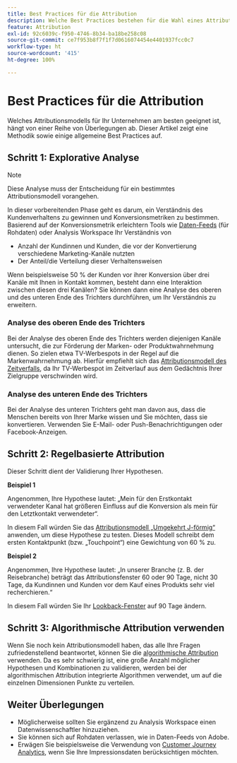 ```yaml
---
title: Best Practices für die Attribution
description: Welche Best Practices bestehen für die Wahl eines Attributionsmodells?
feature: Attribution
exl-id: 92c6039c-f950-4746-8b34-ba18be258c08
source-git-commit: ce7f953b8f7f1f7d0616074454e4401937fcc0c7
workflow-type: ht
source-wordcount: '415'
ht-degree: 100%

---
```


# Best Practices für die Attribution

Welches Attributionsmodells für Ihr Unternehmen am besten geeignet ist, hängt von einer Reihe von Überlegungen ab. Dieser Artikel zeigt eine Methodik sowie einige allgemeine Best Practices auf.

## Schritt 1: Explorative Analyse

>[!NOTE]
>Diese Analyse muss der Entscheidung für ein bestimmtes Attributionsmodell vorangehen.

In dieser vorbereitenden Phase geht es darum, ein Verständnis des Kundenverhaltens zu gewinnen und Konversionsmetriken zu bestimmen. Basierend auf der Konversionsmetrik erleichtern Tools wie [Daten-Feeds](https://experienceleague.adobe.com/docs/analytics/export/analytics-data-feed/data-feed-overview.html?lang=de) (für Rohdaten) oder Analysis Workspace Ihr Verständnis von

* Anzahl der Kundinnen und Kunden, die vor der Konvertierung verschiedene Marketing-Kanäle nutzten
* Der Anteil/die Verteilung dieser Verhaltensweisen

Wenn beispielsweise 50 % der Kunden vor ihrer Konversion über drei Kanäle mit Ihnen in Kontakt kommen, besteht dann eine Interaktion zwischen diesen drei Kanälen?
Sie können dann eine Analyse des oberen und des unteren Ende des Trichters durchführen, um Ihr Verständnis zu erweitern.

### Analyse des oberen Ende des Trichters

Bei der Analyse des oberen Ende des Trichters werden diejenigen Kanäle untersucht, die zur Förderung der Marken- oder Produktwahrnehmung dienen. So zielen etwa TV-Werbespots in der Regel auf die Markenwahrnehmung ab. Hierfür empfiehlt sich das [Attributionsmodell des Zeitverfalls](/help/analyze/analysis-workspace/attribution/models.md), da Ihr TV-Werbespot im Zeitverlauf aus dem Gedächtnis Ihrer Zielgruppe verschwinden wird.

### Analyse des unteren Ende des Trichters

Bei der Analyse des unteren Trichters geht man davon aus, dass die Menschen bereits von Ihrer Marke wissen und Sie möchten, dass sie konvertieren. Verwenden Sie E-Mail- oder Push-Benachrichtigungen oder Facebook-Anzeigen.

## Schritt 2: Regelbasierte Attribution

Dieser Schritt dient der Validierung Ihrer Hypothesen.

**Beispiel 1**

Angenommen, Ihre Hypothese lautet: „Mein für den Erstkontakt verwendeter Kanal hat größeren Einfluss auf die Konversion als mein für den Letztkontakt verwendeter“. 

In diesem Fall würden Sie das [Attributionsmodell „Umgekehrt J-förmig“](/help/analyze/analysis-workspace/attribution/models.md) anwenden, um diese Hypothese zu testen. Dieses Modell schreibt dem ersten Kontaktpunkt (bzw. „Touchpoint“) eine Gewichtung von 60 % zu.

**Beispiel 2**

Angenommen, Ihre Hypothese lautet: „In unserer Branche (z. B. der Reisebranche) beträgt das Attributionsfenster 60 oder 90 Tage, nicht 30 Tage, da Kundinnen und Kunden vor dem Kauf eines Produkts sehr viel recherchieren.“

In diesem Fall würden Sie Ihr [Lookback-Fenster](https://experienceleague.adobe.com/docs/analytics/analyze/analysis-workspace/attribution/models.html?lang=de#lookback-windows) auf 90 Tage ändern.

## Schritt 3: Algorithmische Attribution verwenden

Wenn Sie noch kein Attributionsmodell haben, das alle Ihre Fragen zufriedenstellend beantwortet, können Sie die [algorithmische Attribution](/help/analyze/analysis-workspace/attribution/algorithmic.md) verwenden. Da es sehr schwierig ist, eine große Anzahl möglicher Hypothesen und Kombinationen zu validieren, werden bei der algorithmischen Attribution integrierte Algorithmen verwendet, um auf die einzelnen Dimensionen Punkte zu verteilen.

## Weiter Überlegungen

* Möglicherweise sollten Sie ergänzend zu Analysis Workspace einen Datenwissenschaftler hinzuziehen.
* Sie können sich auf Rohdaten verlassen, wie in Daten-Feeds von Adobe.
* Erwägen Sie beispielsweise die Verwendung von [Customer Journey Analytics](https://experienceleague.adobe.com/docs/analytics-platform/using/cja-overview/cja-overview.html?lang=de), wenn Sie Ihre Impressionsdaten berücksichtigen möchten.
